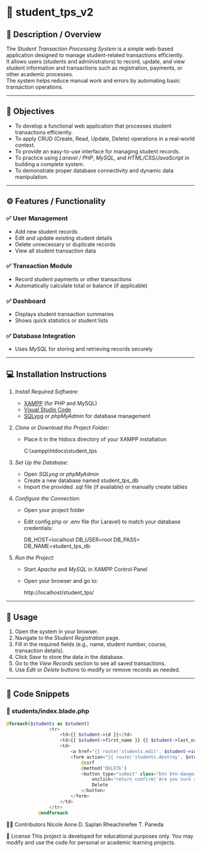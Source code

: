 # 🧾 student_tps_v2
## 📘 Description / Overview
The *Student Transaction Processing System* is a simple web-based application designed to manage student-related transactions efficiently.  
It allows users (students and administrators) to record, update, and view student information and transactions such as registration, payments, or other academic processes.  
The system helps reduce manual work and errors by automating basic transaction operations.

---

## 🎯 Objectives
- To develop a functional web application that processes student transactions efficiently.  
- To apply CRUD (Create, Read, Update, Delete) operations in a real-world context.  
- To provide an easy-to-use interface for managing student records.  
- To practice using *Laravel / PHP*, *MySQL*, and *HTML/CSS/JavaScript* in building a complete system.  
- To demonstrate proper database connectivity and dynamic data manipulation.

---

## ⚙️ Features / Functionality
### ✅ User Management
- Add new student records  
- Edit and update existing student details  
- Delete unnecessary or duplicate records  
- View all student transaction data  

### ✅ Transaction Module
- Record student payments or other transactions  
- Automatically calculate total or balance (if applicable)  

### ✅ Dashboard
- Displays student transaction summaries  
- Shows quick statistics or student lists  

### ✅ Database Integration
- Uses *MySQL* for storing and retrieving records securely  

---

## 💻 Installation Instructions
1. *Install Required Software:*
   - [XAMPP](https://www.apachefriends.org/) (for PHP and MySQL)
   - [Visual Studio Code](https://code.visualstudio.com/)
   - [SQLyog](https://webyog.com/product/sqlyog/) or *phpMyAdmin* for database management

2. *Clone or Download the Project Folder:*
   - Place it in the htdocs directory of your XAMPP installation  
     
     C:\xampp\htdocs\student_tps
     

3. *Set Up the Database:*
   - Open *SQLyog* or *phpMyAdmin*
   - Create a new database named student_tps_db
   - Import the provided .sql file (if available) or manually create tables

4. *Configure the Connection:*
   - Open your project folder  
   - Edit config.php or .env file (for Laravel) to match your database credentials:
     
     DB_HOST=localhost
     DB_USER=root
     DB_PASS=
     DB_NAME=student_tps_db
     

5. *Run the Project:*
   - Start *Apache* and *MySQL* in XAMPP Control Panel  
   - Open your browser and go to:  
     
     http://localhost/student_tps/
     

---

## 🚀 Usage
1. Open the system in your browser.  
2. Navigate to the *Student Registration* page.  
3. Fill in the required fields (e.g., name, student number, course, transaction details).  
4. Click *Save* to store the data in the database.  
5. Go to the *View Records* section to see all saved transactions.  
6. Use *Edit* or *Delete* buttons to modify or remove records as needed.

---

## 🧩 Code Snippets

### 📝 students/index.blade.php
``` php
@foreach($students as $student)
                <tr>
                    <td>{{ $student->id }}</td>
                    <td>{{ $student->first_name }} {{ $student->last_name }}</td>
                    <td>
                        <a href="{{ route('students.edit', $student->id) }}" class="btn btn-warning btn-sm">Edit</a>
                        <form action="{{ route('students.destroy', $student->id) }}" method="POST" class="d-inline">
                            @csrf
                            @method('DELETE')
                            <button type="submit" class="btn btn-danger btn-sm"
                                onclick="return confirm('Are you sure you want to delete this student?');">
                                Delete
                            </button>
                        </form>
                    </td>
                </tr>
            @endforeach
```

👩‍💻 Contributors
Nicole Anne D. Saplan
Rheachinefee T. Paneda 

📄 License
This project is developed for educational purposes only.
You may modify and use the code for personal or academic learning projects.
